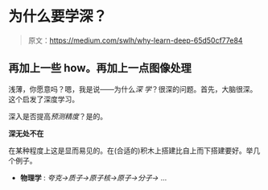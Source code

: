 # 为什么要学深？

> 原文：<https://medium.com/swlh/why-learn-deep-65d50cf77e84>

## 再加上一些 **how。再加上**一点图像处理

浅薄，你愿意吗？嗯，我是说——为什么*深* *学*？很深的问题。首先，大脑很深。这个启发了深度学习。

深入是否提高*预测精度*？是的。

**深无处不在**

在某种程度上这是显而易见的。在(合适的)积木上搭建比自上而下搭建要好。举几个例子。

*   **物理学** : *夸克→质子→原子核→原子→分子→* …